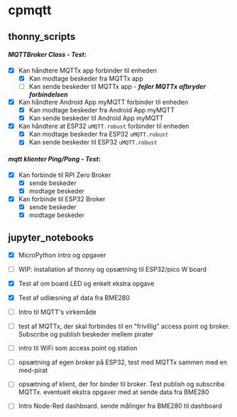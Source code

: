 # cpmqtt

## thonny_scripts

 #### ***MQTTBroker Class - Test***:
 * [x] Kan håndtere MQTTx app forbinder til enheden
    * [x] Kan modtage beskeder fra MQTTx app
    * [ ] Kan sende beskeder til MQTTx app - ***fejler MQTTx afbryder forbindelsen***
 * [x] Kan håndtere Android App myMQTT forbinder til enheden
   * [x] Kan modtage beskeder fra Android App myMQTT
   * [x] Kan sende beskeder til Android App myMQTT
 * [x] Kan håndtere at ESP32 `uMQTT.robust` forbinder til enheden
   * [x] Kan modtage beskeder fra ESP32 `uMQTT.robust`
   * [x] Kan sende beskeder til ESP32 `uMQTT.robust` 

 #### ***mqtt klienter Ping/Pong - Test***:
 * [x] Kan forbinde til RPI Zero Broker
     * [x] sende beskeder
     * [x] modtage beskeder
 * [x] Kan forbinde til ESP32 Broker
     * [x] sende beskeder
     * [x] modtage beskeder

## jupyter_notebooks

   - [x] MicroPython intro og opgaver
   - [ ] WIP: installation af thonny og opsætning til ESP32/pico W board
   - [x] Test af om board LED og enkelt ekstra opgave
   - [x] Test af udlæsning af data fra BME280

   - [ ] Intro til MQTT's virkemåde
   - [ ] test af MQTTx, der skal forbindes til en "frivillig" access point og broker. Subscribe og publish beskeder mellem pirater
   - [ ] intro til WiFi som access point og station
   - [ ] opsætning af egen broker på ESP32, test med MQTTx sammen med en med-pirat
   - [ ] opsætning af klient, der for binder til broker. Test publish og subscribe MQTTx. eventuelt ekstra opgaver med at sende data fra BME280
   - [ ] Intro Node-Red dashboard. sende målinger fra BME280 til dashboard
